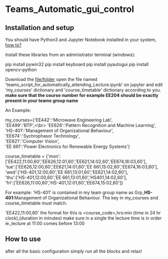 # Teams_Automatic_gui_control

## Installation and setup
You should have Python3 and Jupyter Notebook installed in your system, [how to?](https://www.youtube.com/watch?v=pmreXCM2Z9A)

Install these libraries from an administrator terminal (windows):

pip install pywin32
pip install keyboard
pip install pyautogui
pip install opencv-python

Download the [file/folder](https://github.com/yogeshknp/Teams_Automatic_gui_control/archive/main.zip) open the file named 'teams_script_for_automatically_attending_Lecture.ipynb' on jupyter and edit 'my_courses' dictionary and 'course_timetable' dictionary according to you.
**make sure that the course number for example EE204 should be exactly present in your teams group name**

An Example:

my_courses={'EE442':'Microwave Engineering Lab',</br>
'EE499':'BTP',<\br>
'EE626':'Pattern Recognition and Machine Learning',</br>
'HS-401':'Management of Organizational Behaviour',</br>
'EE674':'Sychrophasor Technology',</br>
'EE621':'Computer Vision',</br>
'EE 661':'Power Electronics for Renewable Energy Systems'}

course_timetable = {'mon':['EE422,11:00,60','EE626,12:01,60','EE621,14:02,60','EE674,16:03,60'],</br>
                    'tue':['EE626,12:00,60','EE621,14:01,60','EE 661,15:02,60','EE674,16:03,60'],</br>
                    'wed':['HS-401,12:00,60','EE 661,13:01,60','EE621,14:02,60'],</br>
                    'thu':['HS-401,12:00,60','EE 661,13:01,60','HS401,14:02,60'],</br>
                    'fri':['EE626,11:00,60','HS-401,12:01,60','EE674,15:02,60']}</br>
                    
For example: 'HS-401' is contained in my team group name as Grp_**HS-401**:Management of Organizational Behaviour.
The key in my_courses and course_timetable must match.

'EE422,11:00,60' the format for this is <course_code>,hrs:min (time in 24 hr clock),(duration in minutes)
 make sure in a single the lecture time is in order ie.,lecture at 11:00 comes before 13:00

## How to use
after all the basic configuration simply run all the blocks and relax!

